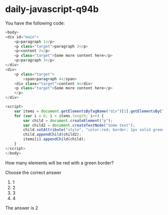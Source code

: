 # daily-javascript-q94b

You have the following code:

```javascript
<body>
<div id="main">
    <p>paragraph 1</p>
    <p class="target">paragraph 2</p>
    <p>content 2</p>
    <p class="target">Some more content here</p>
    <p>paragraph 3</p>
</div>
<div>
    <p class="target">
        <span>paragraph 4</span>
    <div class="target">content 4</div>
    <p class="target">Some more content here</p>
    </p>
</div>

<script>
    var items = document.getElementsByTagName("div")[1].getElementsByClassName("target");
    for (var i = 0; i < items.length; i++) {
        var child = document.createElement("p");
        var child2 = document.createTextNode("Some text");
        child.setAttribute("style", "color:red; border: 1px solid green;");
        child.appendChild(child2);
        items[i].appendChild(child);
    }
</script>
</body>
```

How many elements will be red with a green border?

Choose the correct answer

1) 1
2) 2
3) 3
4) 4

The answer is 2
